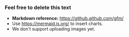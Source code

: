 ### Feel free to delete this text

- **Markdown reference:** https://github.github.com/gfm/
- Use https://mermaid.js.org/ to insert charts.
- We don't support uploading images yet.
